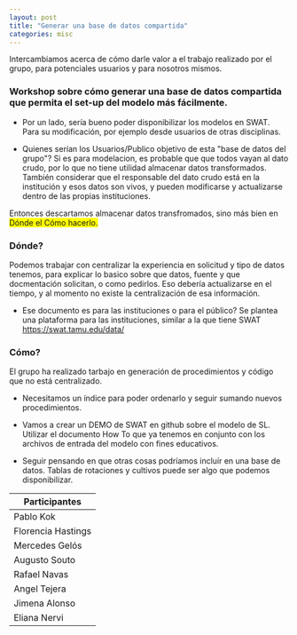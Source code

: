 ```yaml
---
layout: post
title: "Generar una base de datos compartida"
categories: misc
---
```


Intercambiamos acerca de cómo darle valor a el trabajo realizado por el grupo, para potenciales usuarios y para nosotros mismos.

### Workshop sobre cómo generar una base de datos compartida que permita el set-up del modelo más fácilmente. 

- Por un lado, sería bueno poder disponibilizar los modelos en SWAT. Para su modificación, por ejemplo desde usuarios de otras disciplinas.

- Quienes serían los Usuarios/Publico objetivo de esta "base de datos del grupo"?  Si es para modelacion, es probable que que todos vayan al dato crudo, por lo que no tiene utilidad almacenar datos transformados. También considerar que el responsable del dato crudo está en la institución y esos datos son vivos, y pueden modificarse y actualizarse dentro de las propias instituciones. 

Entonces descartamos almacenar datos transfromados, sino más bien en <span style="background-color: #FFFF00">Dónde el Cómo hacerlo.</span> 



### Dónde?

Podemos trabajar con centralizar la experiencia en solicitud y tipo de datos tenemos, para explicar lo basico sobre que datos, fuente y que docmentación solicitan, o como pedirlos. Eso debería actualizarse en el tiempo, y al momento no existe la centralización de esa información. 

- Ese documento es para las instituciones o para el público? Se plantea una plataforma para las instituciones, similar a la que tiene SWAT https://swat.tamu.edu/data/



### Cómo?

El grupo ha realizado tarbajo en generación de procedimientos y código que no está centralizado. 
- Necesitamos un índice para poder ordenarlo y seguir sumando nuevos procedimientos. 

- Vamos a crear un DEMO de SWAT en github sobre el modelo de SL. Utilizar el documento How To que ya tenemos en conjunto con los archivos de entrada del modelo con fines educativos. 

- Seguir pensando en que otras cosas podríamos incluír en una base de datos. Tablas de rotaciones y cultivos puede ser algo que podemos disponibilizar.



| Participantes| 
| ----------- | 
| Pablo Kok   | 
| Florencia Hastings |
| Mercedes Gelós |
| Augusto Souto | 
| Rafael Navas | 
| Angel Tejera| 
| Jimena Alonso | 
| Eliana Nervi | 


